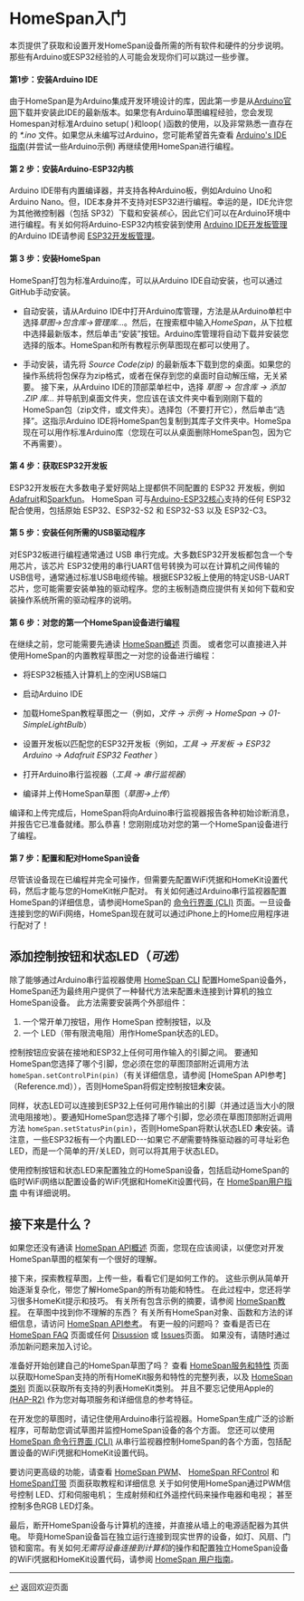 <!---
<p>时间：2023.7.19翻译</p>
-->

# HomeSpan入门

本页提供了获取和设置开发HomeSpan设备所需的所有软件和硬件的分步说明。那些有Arduino或ESP32经验的人可能会发现你们可以跳过一些步骤。

#### 第1步：安装Arduino IDE

由于HomeSpan是为Arduino集成开发环境设计的库，因此第一步是从[Arduino官网](https://www.arduino.cc/en/software)下载并安装此IDE的最新版本。如果您有Arduino草图编程经验，您会发现Homespan对标准Arduino setup( )和loop( )函数的使用，以及非常熟悉一直存在的 *\*.ino* 文件。如果您从未编写过Arduino，您可能希望首先查看 [Arduino's IDE 指南](https://www.arduino.cc/en/Guide/Environment)(并尝试一些Arduino示例) 再继续使用HomeSpan进行编程。

#### 第 2 步：安装Arduino-ESP32内核

Arduino IDE带有内置编译器，并支持各种Arduino板，例如Arduino Uno和Arduino Nano。但，IDE本身并不支持对ESP32进行编程。幸运的是，IDE允许您为其他微控制器（包括 SP32）下载和安装*核心*，因此它们可以在Arduino环境中进行编程。有关如何将Arduino-ESP32内核安装到使用 [ Arduino IDE开发板管理](https://github.com/espressif/arduino-esp32/blob/master/docs/arduino-ide/boards_manager.md) 的Arduino IDE请参阅 [ ESP32开发板管理](https://github.com/espressif/arduino-esp32/blob/master/docs/arduino-ide/boards_manager.md)。

#### 第 3 步：安装HomeSpan

HomeSpan打包为标准Arduino库，可以从Arduino IDE自动安装，也可以通过GitHub手动安装。

* 自动安装，请从Arduino IDE中打开Arduino库管理，方法是从Arduino单栏中选择*草图→包含库→管理库...*。然后，在搜索框中输入*HomeSpan*，从下拉框中选择最新版本，然后单击“安装”按钮。Arduino库管理将自动下载并安装您选择的版本。HomeSpan和所有教程示例草图现在都可以使用了。


* 手动安装，请先将 *Source Code(zip)* 的最新版本下载到您的桌面。如果您的操作系统将包保存为zip格式，或者在保存到您的桌面时自动解压缩，无关紧要。 接下来，从Arduino IDE的顶部菜单栏中，选择 *草图 → 包含库 → 添加 .ZIP 库...* 并导航到桌面文件夹，您应该在该文件夹中看到刚刚下载的HomeSpan包（zip文件，或文件夹）。选择包（不要打开它），然后单击“选择”。这指示Arduino IDE将HomeSpan包复制到其库子文件夹中。HomeSpa 现在可以用作标准Arduino库（您现在可以从桌面删除HomeSpan包，因为它不再需要）。

#### 第 4 步：获取ESP32开发板

ESP32开发板在大多数电子爱好网站上提都供不同配置的 ESP32 开发板，例如[Adafruit](https://www.adafruit.com)和[Sparkfun](https://www.sparkfun.com)。 HomeSpan 可与[Arduino-ESP32核心](https://docs.espressif.com/projects/arduino-esp32/en/latest/getting_started.html#supported-soc-s)支持的任何 ESP32 配合使用，包括原始 ESP32、ESP32-S2 和 ESP32-S3 以及 ESP32-C3。


#### 第 5 步：安装任何所需的USB驱动程序


对ESP32板进行编程通常通过 USB 串行完成。大多数ESP32开发板都包含一个专用芯片，该芯片 ESP32使用的串行UART信号转换为可以在计算机之间传输的USB信号，通常通过标准USB电缆传输。根据ESP32板上使用的特定USB-UART芯片，您可能需要安装单独的驱动程序。您的主板制造商应提供有关如何下载和安装操作系统所需的驱动程序的说明。

#### 第 6 步：对您的第一个HomeSpan设备进行编程

在继续之前，您可能需要先通读 [HomeSpan概述](Overview.md) 页面。 或者您可以直接进入并使用HomeSpan的内置教程草图之一对您的设备进行编程：

* 将ESP32板插入计算机上的空闲USB端口

* 启动Arduino IDE

* 加载HomeSpan教程草图之一（例如，*文件 → 示例 → HomeSpan → 01-SimpleLightBulb*）

* 设置开发板以匹配您的ESP32开发板（例如，*工具 → 开发板 → ESP32 Arduino → Adafruit ESP32 Feather* ）

* 打开Arduino串行监视器（*工具 → 串行监视器*）

* 编译并上传HomeSpan草图（*草图→上传*）

编译和上传完成后，HomeSpan将向Arduino串行监视器报告各种初始诊断消息，并报告它已准备就绪。那么恭喜！您刚刚成功对您的第一个HomeSpan设备进行了编程。

#### 第 7 步：配置和配对HomeSpan设备

尽管该设备现在已编程并完全可操作，但需要先配置WiFi凭据和HomeKit设置代码，然后才能与您的HomeKit帐户配对。 有关如何通过Arduino串行监视器配置HomeSpan的详细信息，请参阅HomeSpan的 [命令行界面 (CLI)](CLI.md) 页面。一旦设备连接到您的WiFi网络，HomeSpan现在就可以通过iPhone上的Home应用程序进行配对了！


## 添加控制按钮和状态LED（*可选*）

除了能够通过Arduino串行监视器使用 [HomeSpan CLI](CLI.md) 配置HomeSpan设备外，HomeSpan还为最终用户提供了一种替代方法来配置未连接到计算机的独立HomeSpan设备。 此方法需要安装两个外部组件：

1. 一个常开单刀按钮，用作 HomeSpan 控制按钮，以及
1. 一个 LED（带有限流电阻）用作HomeSpan状态的LED。

控制按钮应安装在接地和ESP32上任何可用作输入的引脚之间。 要通知HomeSpan您选择了哪个引脚，您必须在您的草图顶部附近调用方法 `homeSpan.setControlPin(pin)`（有关详细信息，请参阅 [HomeSpan API参考]（Reference.md）），否则HomeSpan将假定控制按钮**未**安装。

同样，状态LED可以连接到ESP32上任何可用作输出的引脚（并通过适当大小的限流电阻接地）。要通知HomeSpan您选择了哪个引脚，您必须在草图顶部附近调用方法 `homeSpan.setStatusPin(pin)`，否则HomeSpan将默认状态LED **未**安装。请注意，一些ESP32板有一个内置LED---如果它*不是*需要特殊驱动器的可寻址彩色LED，而是一个简单的开/关LED，则可以将其用于状态LED。


使用控制按钮和状态LED来配置独立的HomeSpan设备，包括启动HomeSpan的临时WiFi网络以配置设备的WiFi凭据和HomeKit设置代码，在 [HomeSpan用户指南](UserGuide.md) 中有详细说明。


## 接下来是什么？

如果您还没有通读 [HomeSpan API概述](Overview.md) 页面，您现在应该阅读，以便您对开发HomeSpan草图的框架有一个很好的理解。

接下来，探索教程草图，上传一些，看看它们是如何工作的。 这些示例从简单开始逐渐复杂化，带您了解HomeSpan的所有功能和特性。 在此过程中，您还将学习很多HomeKit提示和技巧。 有关所有包含示例的摘要，请参阅 [HomeSpan教程](Tutorials.md)。 在草图中找到你不理解的东西？ 有关所有HomeSpan对象、函数和方法的详细信息，请访问 [HomeSpan API参考](Reference.md)。 有更一般的问题吗？ 查看是否已在 [HomeSpan FAQ](FAQ.md) 页面或任何 [Disussion](https://github.com/HomeSpan/HomeSpan/discussions) 或 [Issues](https://github.com/HomeSpan/HomeSpan/issues)页面。 如果没有，请随时通过添加新问题来加入讨论。

准备好开始创建自己的HomeSpan草图了吗？ 查看 [HomeSpan服务和特性](ServiceList.md) 页面以获取HomeSpan支持的所有HomeKit服务和特性的完整列表，以及 [HomeSpan 类别](Categories.md) 页面以获取所有支持的列表HomeKit类别。 并且不要忘记使用Apple的 [(HAP-R2)](https://developer.apple.com/homekit/specification/) 作为您对每项服务和详细信息的参考特征。

在开发您的草图时，请记住使用Arduino串行监视器。HomeSpan生成广泛的诊断程序，可帮助您调试草图并监控HomeSpan设备的各个方面。 您还可以使用 [HomeSpan 命令行界面 (CLI)](CLI.md) 从串行监视器控制HomeSpan的各个方面，包括配置设备的WiFi凭据和HomeKit设置代码。

要访问更高级的功能，请查看 [HomeSpan PWM](PWM.md)、 [HomeSpan RFControl](RMT.md) 和 [HomeSpan灯带](Pixels.md) 页面获取教程和详细信息 关于如何使用HomeSpan通过PWM信号控制 LED、灯和伺服电机； 生成射频和红外遥控代码来操作电器和电视； 甚至控制多色RGB LED灯条。

最后，断开HomeSpan设备与计算机的连接，并直接从墙上的电源适配器为其供电。 毕竟HomeSpan设备旨在独立运行连接到现实世界的设备，如灯、风扇、门锁和窗帘。有关如何*无需将设备连接到计算机*的操作和配置独立HomeSpan设备的WiFi凭据和HomeKit设置代码，请参阅 [HomeSpan 用户指南](UserGuide.md)。

---

[↩️](../README.md) 返回欢迎页面
